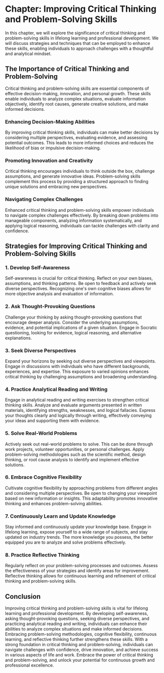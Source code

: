 Chapter: Improving Critical Thinking and Problem-Solving Skills
===============================================================

In this chapter, we will explore the significance of critical thinking and problem-solving skills in lifelong learning and professional development. We will discuss strategies and techniques that can be employed to enhance these skills, enabling individuals to approach challenges with a thoughtful and analytical mindset.

The Importance of Critical Thinking and Problem-Solving
-------------------------------------------------------

Critical thinking and problem-solving skills are essential components of effective decision-making, innovation, and personal growth. These skills enable individuals to analyze complex situations, evaluate information objectively, identify root causes, generate creative solutions, and make informed decisions.

### Enhancing Decision-Making Abilities

By improving critical thinking skills, individuals can make better decisions by considering multiple perspectives, evaluating evidence, and assessing potential outcomes. This leads to more informed choices and reduces the likelihood of bias or impulsive decision-making.

### Promoting Innovation and Creativity

Critical thinking encourages individuals to think outside the box, challenge assumptions, and generate innovative ideas. Problem-solving skills complement this process by providing a structured approach to finding unique solutions and embracing new perspectives.

### Navigating Complex Challenges

Enhanced critical thinking and problem-solving skills empower individuals to navigate complex challenges effectively. By breaking down problems into manageable components, analyzing information systematically, and applying logical reasoning, individuals can tackle challenges with clarity and confidence.

Strategies for Improving Critical Thinking and Problem-Solving Skills
---------------------------------------------------------------------

### 1. Develop Self-Awareness

Self-awareness is crucial for critical thinking. Reflect on your own biases, assumptions, and thinking patterns. Be open to feedback and actively seek diverse perspectives. Recognizing one's own cognitive biases allows for more objective analysis and evaluation of information.

### 2. Ask Thought-Provoking Questions

Challenge your thinking by asking thought-provoking questions that encourage deeper analysis. Consider the underlying assumptions, evidence, and potential implications of a given situation. Engage in Socratic questioning, looking for evidence, logical reasoning, and alternative explanations.

### 3. Seek Diverse Perspectives

Expand your horizons by seeking out diverse perspectives and viewpoints. Engage in discussions with individuals who have different backgrounds, experiences, and expertise. This exposure to varied opinions enhances critical thinking by challenging assumptions and broadening understanding.

### 4. Practice Analytical Reading and Writing

Engage in analytical reading and writing exercises to strengthen critical thinking skills. Analyze and evaluate arguments presented in written materials, identifying strengths, weaknesses, and logical fallacies. Express your thoughts clearly and logically through writing, effectively conveying your ideas and supporting them with evidence.

### 5. Solve Real-World Problems

Actively seek out real-world problems to solve. This can be done through work projects, volunteer opportunities, or personal challenges. Apply problem-solving methodologies such as the scientific method, design thinking, or root cause analysis to identify and implement effective solutions.

### 6. Embrace Cognitive Flexibility

Cultivate cognitive flexibility by approaching problems from different angles and considering multiple perspectives. Be open to changing your viewpoint based on new information or insights. This adaptability promotes innovative thinking and enhances problem-solving abilities.

### 7. Continuously Learn and Update Knowledge

Stay informed and continuously update your knowledge base. Engage in lifelong learning, expose yourself to a wide range of subjects, and stay updated on industry trends. The more knowledge you possess, the better equipped you are to analyze and solve problems effectively.

### 8. Practice Reflective Thinking

Regularly reflect on your problem-solving processes and outcomes. Assess the effectiveness of your strategies and identify areas for improvement. Reflective thinking allows for continuous learning and refinement of critical thinking and problem-solving skills.

Conclusion
----------

Improving critical thinking and problem-solving skills is vital for lifelong learning and professional development. By developing self-awareness, asking thought-provoking questions, seeking diverse perspectives, and practicing analytical reading and writing, individuals can enhance their abilities to analyze complex situations and make informed decisions. Embracing problem-solving methodologies, cognitive flexibility, continuous learning, and reflective thinking further strengthens these skills. With a strong foundation in critical thinking and problem-solving, individuals can navigate challenges with confidence, drive innovation, and achieve success in various aspects of life and work. Embrace the power of critical thinking and problem-solving, and unlock your potential for continuous growth and professional excellence.
